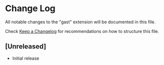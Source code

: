 # Change Log

All notable changes to the "gast" extension will be documented in this file.

Check [Keep a Changelog](http://keepachangelog.com/) for recommendations on how to structure this file.

## [Unreleased]

- Initial release
